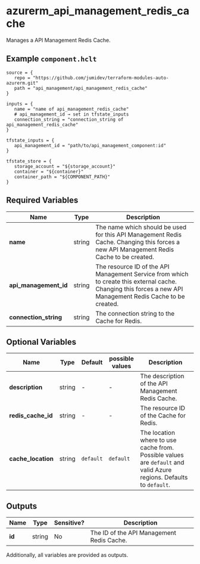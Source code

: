 # azurerm_api_management_redis_cache

Manages a API Management Redis Cache.

## Example `component.hclt`

```hcl
source = {
   repo = "https://github.com/jumidev/terraform-modules-auto-azurerm.git" 
   path = "api_management/api_management_redis_cache" 
}

inputs = {
   name = "name of api_management_redis_cache" 
   # api_management_id → set in tfstate_inputs
   connection_string = "connection_string of api_management_redis_cache" 
}

tfstate_inputs = {
   api_management_id = "path/to/api_management_component:id" 
}

tfstate_store = {
   storage_account = "${storage_account}" 
   container = "${container}" 
   container_path = "${COMPONENT_PATH}" 
}

```

## Required Variables

| Name | Type |  Description |
| ---- | --------- |  ----------- |
| **name** | string |  The name which should be used for this API Management Redis Cache. Changing this forces a new API Management Redis Cache to be created. | 
| **api_management_id** | string |  The resource ID of the API Management Service from which to create this external cache. Changing this forces a new API Management Redis Cache to be created. | 
| **connection_string** | string |  The connection string to the Cache for Redis. | 

## Optional Variables

| Name | Type |  Default  |  possible values |  Description |
| ---- | --------- |  ----------- | ----------- | ----------- |
| **description** | string |  -  |  -  |  The description of the API Management Redis Cache. | 
| **redis_cache_id** | string |  -  |  -  |  The resource ID of the Cache for Redis. | 
| **cache_location** | string |  `default`  |  `default`  |  The location where to use cache from. Possible values are `default` and valid Azure regions. Defaults to `default`. | 



## Outputs

| Name | Type | Sensitive? | Description |
| ---- | ---- | --------- | --------- |
| **id** | string | No  | The ID of the API Management Redis Cache. | 

Additionally, all variables are provided as outputs.
